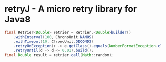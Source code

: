 # retryJ - A micro retry library for Java8

```java
final Retrier<Double> retrier = Retrier.<Double>builder()
    .withInterval(100, ChronoUnit.NANOS)
    .withTimeout(10, ChronoUnit.SECONDS)
    .retryOnException(e -> e.getClass().equals(NumberFormatException.class))
    .retryUntil(d -> d <= 0.01).build();
final Double result = retrier.call(Math::random);
```
